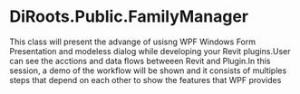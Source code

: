 # DiRoots.Public.FamilyManager
 This class will present the advange of usisng WPF Windows Form Presentation and modeless dialog while developing your Revit plugins.User can see the acctions and data flows  betweeen Revit and Plugin.In this session, a demo of the workflow will be shown and it consists of multiples steps that depend on each other to show the features that WPF provides
